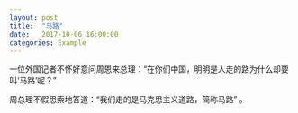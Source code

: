 ```yaml
---
layout: post
title:  "马路"
date:   2017-10-06 16:00:00
categories: Example
---
```


一位外国记者不怀好意问周恩来总理：“在你们中国，明明是人走的路为什么却要叫‘马路’呢？”


周总理不假思索地答道：“我们走的是马克思主义道路，简称马路” 。